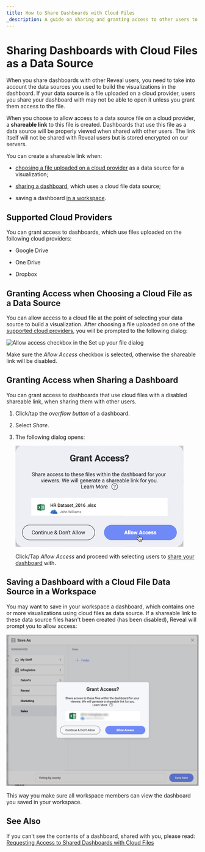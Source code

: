 ```yaml
---
title: How to Share Dashboards with Cloud Files
_description: A guide on sharing and granting access to other users to dashboards on a cloud provider.
---
```


# Sharing Dashboards with Cloud Files as a Data Source

When you share dashboards with other Reveal users, you need to take into
account the data sources you used to build the visualizations in the
dashboard. If your data source is a file uploaded on a cloud provider,
users you share your dashboard with may not be able to open it unless
you grant them access to the file.

When you choose to allow access to a data source file on a cloud
provider, a **shareable link** to this file is created. Dashboards that
use this file as a data source will be properly viewed when shared with
other users. The link itself will not be shared with Reveal users but is
stored encrypted on our servers.

You can create a shareable link when:

  - [choosing a file uploaded on a cloud provider](#cloud-data-source-file) as a data source for a
    visualization;

  - [sharing a dashboard](#grant-access-shared-dashboard), which uses a
    cloud file data source;

  - saving a dashboard [in a workspace](#save-dashboard-workspace).

<a name='cloud-providers'></a>
## Supported Cloud Providers

You can grant access to dashboards, which use files uploaded on the
following cloud providers:

  - Google Drive

  - One Drive

  - Dropbox

<a name='cloud-data-source-file'></a>
## Granting Access when Choosing a Cloud File as a Data Source

You can allow access to a cloud file at the point of selecting your data source to build a visualization. After choosing a file uploaded on one of the [supported cloud providers](#cloud-providers), you will be prompted to the following dialog:

<img src="images/allow-access-box-sharing.png" alt="Allow access checkbox in the Set up your file dialog" class="responsive-img"/>

Make sure the *Allow Access* checkbox is selected, otherwise the
shareable link will be disabled.

<a name='grant-access-shared-dashboard'></a>
## Granting Access when Sharing a Dashboard

You can grant access to dashboards that use cloud files with a disabled
shareable link, when sharing them with other users.

1.  Click/tap the *overflow button* of a dashboard.

2.  Select *Share*.

3.  The following dialog opens:

    <img src="images/grant-access-share-dashboard-dialog.png" alt="A dialog to grant access to cloud file data sources" class="responsive-img"/>

    Click/Tap *Allow Access* and proceed with selecting users to [share your dashboard](share-a-dashboard.md) with.

<a name='save-dashboard-workspace'></a>
## Saving a Dashboard with a Cloud File Data Source in a Workspace

You may want to save in your workspace a dashboard, which contains
one or more visualizations using cloud files as data source. If a
shareable link to these data source files hasn't been created (has been
disabled), Reveal will prompt you to allow access:

<img src="images/save-dashboard-disabled-link-workspace.png" alt="Allow access to a dashboard with a disabled link when saving in a workspace" class="responsive-img"/>

This way you make sure all workspace members can view the dashboard you saved
in your workspace.

## See Also

If you can't see the contents of a dashboard, shared with you, please
read: [Requesting Access to Shared Dashboards with Cloud Files](request-access-shared-dashboards-cloud-files.md)
